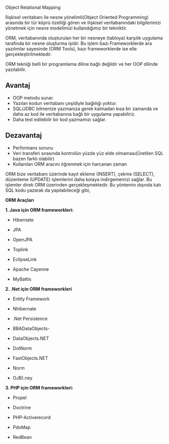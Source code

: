Object Relational Mapping

İlişkisel veritabanı ile nesne yönelimli(Object Oriented Programming) arasında bir tür köprü özelliği gören ve ilişkisel veritabanındaki bilgilerimizi yönetmek için nesne modelimizi kullandığımız bir tekniktir.


ORM, veritabanında oluşturulan her bir nesneye (tabloya) karşılık uygulama tarafında bir nesne oluşturma işidir. Bu işlem bazı Frameworklerde ara yazılımlar sayesinde (ORM Tools), bazı frameworklerde ise elle gerçekleştirilmektedir.

ORM tekniği belli bir programlama diline bağlı değildir ve her OOP dilinde yazılabilir.

Avantaj
- 
- OOP metodu sunar.
- Yazılan kodun veritabanı çeşidiyle bağlılığı yoktur.
- SQL/JDBC bilmenize yazmanıza gerek kalmadan kısa bir zamanda ve daha az kod ile veritabanına bağlı bir uygulama yapabiliriz.
- Daha test edilebilir bir kod yazmamızı sağlar.

Dezavantaj
-
- Performans sorunu
- Veri transferi sırasında kontrolün yüzde yüz elde olmaması(Üretilen SQL bazen farklı olabilir)
- Kullanılan ORM aracını öğrenmek için harcanan zaman

ORM bize veritabanı üzerinde kayıt ekleme (INSERT), çekme (SELECT), düzenleme (UPDATE) işlemlerini daha kolaya indirgememizi sağlar. Bu işlemler direk ORM üzerinden gerçekleşmektedir. Bu yöntemin dışında katı SQL kodu yazarak da yapılabileceği gibi,






**ORM Araçları**

**1. Java için ORM frameworkleri:**

- Hibernate

- JPA

- OpenJPA

- Toplink

- EclipseLink

- Apache Cayenne

- MyBattis

**2. .Net için ORM frameworkleri**

- Entity Framework

- Nhibernate

- .Net Persistence

- BBADataObjects-

- DataObjects.NET

- DotNorm

- FastObjects.NET

- Norm

- OJB(.ney

**3. PHP için ORM frameworkleri:**

- Propel

- Doctrine

- PHP-Activerecord

- PdoMap

- RedBean
<!--stackedit_data:
eyJoaXN0b3J5IjpbMTQzNzU1Mjg5OSwxMjc2NjgzNTU2LC0xOD
AxNTk3MTQzXX0=
-->